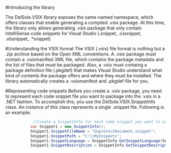 #Introducing the library

The DelSole.VSIX library exposes the same-named namespace, which offers classes that enable generating a compiled .vsix package. 
At this time, the library only allows generating .vsix package that only contain IntelliSense code snippets for Visual Studio (.snippet, .cssnippet, .vbsnippet, .*snippet)

 #Understanding the VSIX format
 The VSIX (.vsix) file format is nothing but a .zip archive based on the Open XML conventions. A .vsix package must contain a .vsixmanifest XML file, which contains the package metadata and the list of files that must be packaged.
 Also, a .vsix must containg a package definition file (.pkgdef) that makes Visual Studio understand what kind of contents the package offers and where they must be installed. The library automatically creates a .vsixmanifest and
 .pkgdef file for you.
 
 #Representing code snippets
 Before you create a .vsix package, you need to represent each code snippet file you want to package into the .vsix in a .NET fashion. To accomplish this, you use the DelSole.VSIX.SnippetInfo class. 
 An instance of this class represents a single .snippet file. Following is an example:
 
 ```csharp
             //Create a SnippetInfo for each code snippet you want to package
            var Snippet1 = new SnippetInfo();
            Snippet1.SnippetFileName = "UnprotectDocument.snippet";
            Snippet1.SnippetPath = "C:\\MySnippets";
            Snippet1.SnippetLanguage = SnippetInfo.GetSnippetLanguage(Snippet1.SnippetPathName);
            Snippet1.SnippetDescription = SnippetInfo.GetSnippetDescription(Snippet1.SnippetFileName);
 ```
